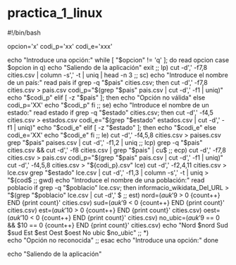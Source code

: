 # practica_1_linux
#!/bin/bash

opcion='x'
codi_p='xx'
codi_e='xxx'

echo "Introduce una opción:"
while [ "$opcion" != 'q' ]; do
    read opcion
    case $opcion in
        q)
            echo "Saliendo de la aplicación"
            exit
            ;;
        lp)
            cut -d',' -f7,8 cities.csv | column -s',' -t | uniq | head -n 3
            ;;
        sc)
            echo "Introduce el nombre de un país:"
            read pais
            if grep -q "$pais" cities.csv; then
                cut -d',' -f7,8 cities.csv > pais.csv
                codi_p="$(grep "$pais" pais.csv | cut -d',' -f1 | uniq)"
                echo "$codi_p"
            elif [ -z "$pais" ]; then
                echo "Opción no válida"
            else
                codi_p='XX'
                echo "$codi_p"
            fi
            ;;
        se)
            echo "Introduce el nombre de un estado:"
            read estado
            if grep -q "$estado" cities.csv; then
                cut -d',' -f4,5 cities.csv > estados.csv
                codi_e="$(grep "$estado" estados.csv | cut -d',' -f1 | uniq)"
                echo "$codi_e"
            elif [ -z "$estado" ]; then
                echo "$codi_e"
            else
                codi_e='XX'
                echo "$codi_e"
            fi
            ;;
        le)
            cut -d',' -f4,5,8 cities.csv > paises.csv
            grep "$pais" paises.csv | cut -d',' -f1,2 | uniq
            ;;
        lcp)  
            grep -q "$pais" cities.csv && cut -d',' -f8 cities.csv | grep "$pais" | cu$
            ;;
        ecp)
            cut -d',' -f7,8 cities.csv > pais.csv
            codi_p="$(grep "$pais" pais.csv | cut -d',' -f1 | uniq)"
            cut -d',' -f4,5,8 cities.csv > "${codi_p}.csv"
        lce)
            cut -d',' -f2,4,11 cities.csv > lce.csv
            grep "$estado" lce.csv | cut -d',' -f1,3 | column -s',' -t | uniq > "${cod$
            ;;
        gwd)
            echo "Introduce el nombre de una población:"
            read poblacio
            if grep -q "$poblacio" lce.csv; then
                informacio_wikidata_Del_URL > "$(grep "$poblacio" lce.csv | cut -d',' $
            ;;
        est)
            nord=$(auk'$9 > 0 {count++} END {print count}' cities.csv)
            sud=$(auk'$9 < 0 {count++} END {print count}' cities.csv)
            est=$(auk'$10 > 0 {count++} END {print count}' cities.csv)
            oest=$(auk'$10 < 0 {count++} END {print count}' cities.csv)
            no_ubic=$(auk'$9 == 0 && $10 == 0 {count++} END {print count}' cities.csv)
            echo "Nord $nord Sud $sud Est $est Oest $oest No ubic $no_ubic"
            ;;
        *)  
            echo "Opción no reconocida"
            ;;
    esac
    echo "Introduce una opción:"
done
        
echo "Saliendo de la aplicación"
